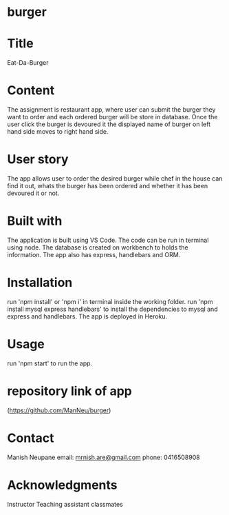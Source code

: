 # burger
# Title
Eat-Da-Burger

# Content
The assignment is restaurant app, where user can submit the burger they want to order and each ordered burger will be store in database. Once the user click the burger is devoured it the displayed name of burger on left hand side moves to right hand side.


# User story
The app allows user to order the desired burger while chef in the house can find it out, whats the burger has been ordered and whether it has been devoured it or not.

# Built with
The application is built using VS Code. The code can be run in terminal using node. The database is created on workbench to holds the information. The app also has express, handlebars and ORM.

# Installation
 run 'npm install' or 'npm i' in terminal inside the working folder.
 run 'npm install mysql express handlebars' to install the dependencies to mysql and express and handlebars. The app is deployed in Heroku.

# Usage
run 'npm start' to run the app.


# repository link of app
(https://github.com/ManNeu/burger)

# Contact
Manish Neupane
email: mrnish.are@gmail.com
phone: 0416508908

# Acknowledgments
Instructor
Teaching assistant 
classmates
